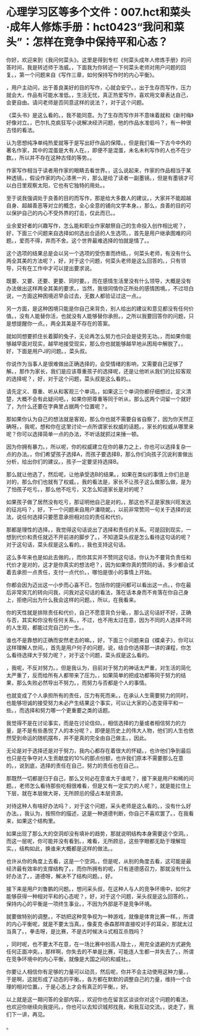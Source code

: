 # 心理学习区等多个文件：007.hct和菜头·成年人修炼手册：hct0423“我问和菜头”：怎样在竞争中保持平和心态？

你好，欢迎来到《我问何菜头》。这里是得到专栏《何菜头成年人修炼手册》的问答时间，我是转述师于浩威。，下面我为你转述一下何菜头老师对用户问题的回复。，第一个问题来自《写作三章，如何保持写作时的内心平衡》。

，用户主动问，出于善良美好的目的写作，心就会安宁。，出于生存而写作，压力就会大，作品有可能水准低。，生活无忧，真正热爱写作，喜欢用文章表达自己，会更自由。请问老师是否同意这样的说法？，对于这个问题。

《菜头书》是这么看的。，我不能同意。为了生存而写作并不意味着就和《新村梅》好像对立。，巴尔扎克疯狂写小说解决经济问题，他的作品水准低吗？，有一种很古怪的看法。

认为思想纯净单纯热爱就等于是写出好作品的保障。，但是我们看一下古今中外的著名作家，其中的混蛋是大有人在。，即便不是混蛋，未名未利写作的人也不在少数。，所以并不存在这种古怪的等势。。

作家写作相当于读者用作家的眼睛去看世界。，这么说起来，作家的作品相当于某种透镜。，假设作家的内心漆黑一片，那么是给了读者一副墨镜。，但是有墨镜才可以白日里观察太阳，它也有它独特的用处。。

至于说我强调处于良善的目的而写作，那是给大多数人的建议。，大家并不能超越自身、超越善恶等对立的概念，全心全意的铺向文学本身。，那么，良善的目的可以保护自己的内心不受外界的打击，仅此而已。。

业余爱好者的兴趣写作，怎么能和职业作家献祭自己的生命投入创作相比呢？，好，下面三个问题来自选择如何选出合适的人生选项。，首先是用户继承图难的问题。，爱而不得，弃而不舍。这个世界最难选择的怕就是情了。。

这个选项的结果总是会以另一个选项的受伤害而终结。，何菜头老师，有没有什么两全其美的方法呢？，好，对于这个问题，何菜头老师是这么回答的。，只有领导，只有在工作中才可以提出要求说。

既要、又要、还要、更要、同时要。，而在感情生活里没有什么领导，大概是没有办法做出这样两全其美的要求。，当然，我很同情你正所处的感情困境。，不过坦白说，一方面这种困境迟早会过去，无数人都验证过这一点。。

另一方面，是这种困境只能是你自己来背负，别人给出的建议和意见都没有任何价值。，没有人能替你活，也就没有人能够替你承担。，之所以我要回答你的问题，只是想提醒你一点。，两全其美是不存在的答案。

就如同想要抓住长着脚的兔子，无论再怎么努力也只会是徒劳无功。，而如果你能够越早面对现实，越早地接受现实，那么你也就能够越早地从困局中解脱了。，好，下面是用户J的问题。，菜头叔。

你说作为当事人是很难做出正确选择的，会受情绪的影响，又需要自己足够了解。，那作为家长，我们是应该尊重孩子的选择呢，还是让他听从我们的比较客观的选择呢？，好，对于这个问题，菜头叔是这么看的。。

请先定义、尊重、听从和客观三个单词。，如果这三个单词你都仔细想过，定义清楚，大概不会有此疑问吧。，如果你把尊重等同于听从，那么这两个词留一个就好了，为什么还要在字典里占据两个位置呢？。

那如果你认为自己的想法就是客观，那么你也就不需要自省自察了，因为你天然正确呀。，我呢，想和你在这里讨论一点所谓家长权威的话题。，家长的权威从哪里来呢？你可以选择简单一点的办法，不听话就抓过来捶一顿。

因为你拥有暴力。，所以呢，你的权威建立在你的暴力之上，你也可以选择复杂一点的办法。，你们希望孩子选择A，而孩子要选择B，那么你们向孩子沉说利害做出分析，给出你们的建议。，孩子一定要坚持选择B。

那么就让他选了，然后呢，让他承受选B的结果。，如果在类似的事情上你们总是对的，那么你们也就有了权威。，我的看法是，家长不让孩子这么做那么做，是为了怕孩子吃亏。，那么他不吃亏，又怎么知道家长是对的呢？

如果孩子做了居然没有吃亏，那证明他自己是对的。，那这也不正是家族兴旺发达的征兆吗？，好，下一个问题来自用户潘晓妮。，以前非常赞同一句关于选择的说法，说任何选择只要愿意承担相对应的责任和代价。

那都是理性的选择。，我觉得这句话说出了选择和责任的关系。可是回到现实，一想到代价和责任就迈不开前进的脚步了。，不知道菜头叔是怎么看待这句话的呢？对于这句话，菜头叔是这么看的。，我也支持这句话。

这么多年来也是如此去做的。，而你其实并不赞同这句话，你认为不要背负责任和代价才是对的，这才是你真实的想法吧？，因为如果你真的赞同的话，多少都会试着去承担一点责任，支付一点代价。，哪怕是很小的事情上开始。

你都会因为迈出这一小步而心喜不已，包括你的提问都可以看出这一点。，你在最后非常突兀的转向问我，问我对这句话的看法，落在话本身而不肯落在你自己身上，拒绝问出为什么我会这样的问题。，所以，在我看来。

你的天性就是排除责任和代价，自己不愿意背负分毫。，那么这句话好不好，正确与否，其实和你没有任何关系。，不过，也不用太过在意，因为不同的人选择不同的人生观，都能过完自己的一生。。

谁也不是靠想的正确而安然老去的嘛。，好，下面三个问题来自《蝶桌子》，你可以这样理解人世间。，首先是用户何子的问题，说，结合你选择那一讲的课程，你怎么看待选择大于努力呢？，对于这个问题，菜头叔是这么看的。

，我呢，不反对努力。，但是我认为，目前对于努力的神话太严重，对生活的简化太严重了，反而给所有人都带来了压力。，如果简单的把成功都等同于努力的结果，那么失败必然导出不努力。，而努力与否都是个人的事情。

也就变成了个人承担所有的责任，压力有死而来。，在承认人生需要努力的同时，也能够坦诚的接受努力未必产生结果这个事实，可以让大家的心态变得平和一些。，而选择和努力哪一个更重要之类的话题。

我觉得不是在讨论事实，而是在讨论信仰。，相信选择的力量或者相信努力的力量，是不是有些愚悦了人的本分呢？，即便是历史上的伟大人物，他们的人生也依然受到命运的随机摆布，并不是真的完全由自己做主。，因此。

无论是对于选择还是对于努力，我内心都存在着很大的怀疑。，也许他们争到最后也只是在争夺对人生贡献度的10%的那点份额，也许我们原本不需要那么在意的。，说到底，选择的责任在自己，努力的责任也在自己。。

那既然一切都是归于自己，那么又何必在意谁大于谁呢？，接下来是用户和稀的问题。，老师怎么看待那些吃相很难看，但是又有一定实力的人呢？，就是能扛住上下层，就在本层做大哥，无所顾忌的侵占本层资源。

对待这种人有啥好办法吗？，对于这个问题，采头老师是这么看的。，没有什么好办法。，我认为，按照你的描述，这是一种道德判断，你自己不喜欢罢了。，在我看来，如果这个结构里。

如果出现了那么大的空洞却没有填补的趋势，那就说明结构本身需要这个空洞。，而这一层呢，你可能并没有看到。，难看，无所顾忌，这些字眼都无助于理解现实。，结构如此，换谁来大概都是这样的做法。。

也许从你的角度上去看，这是一个空洞。，但是呢，从别的角度去看，这可能是最经济最有效率的支撑结构了。，而你所拥有的呢，只有道德感召力，那就没有什么好办法了。，道德呀，解决不了结构问题。，好。

接下来是用户刘鲁鹏的问题。，想问采头叔，在这种人与人的竞争环境中，如何才能够获得一种相对平和的心态呢？，好，对于这个问题，采头叔是这么回答的。，保持内心的平衡是一项终生事业。，不因为外部是不是竞争环境。

就要做特别的调整。，不妨把这种竞争视为一种游戏，就像是体育比赛一样。，所谓的内心平衡呢，就是不要太当真。，像麦克·泰森那样直接咬对手的耳朵，那就太过当真了。，拳击呀，是比赛，不是古时候决斗式相互杀戮吗？

，同时呢，也不要太不在意，在一场比赛中扮高人隐士，，用完全退避的方式避免任何正面冲突。，那样啊，你失去的不单是比赛，可能连人生都一并失去了。，所谓在竞争环境中的内心平衡，就像是大国之间的和威社。。

你要让人相信你有足够的力量可以动员，然后呢，你并不会主动使用这种力量。，于是啊，这就形成了动态的平衡。，各方都在默默的调整自己的力量，维持一个合理的相对位置。，于是心态上才会有真正的平衡。，好。

以上就是这一期问答的全部内容。，欢迎你也在留言区谈谈你对这个问题的看法，也欢迎你继续向我提问。，你也可以去知识城邦找我，和我互动交流。，说走了，我们下一讲，再见。

。